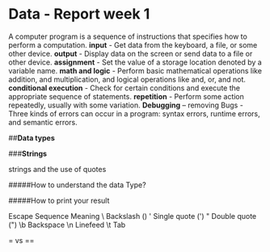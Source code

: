 # Data - Report week 1

A computer program is a sequence of instructions that specifies how to perform a computation.
**input** - Get data from the keyboard, a file, or some other device.
**output** - Display data on the screen or send data to a file or other device.
**assignment** - Set the value of a storage location denoted by a variable name.
**math and logic** - Perform basic mathematical operations like addition, and multiplication, and logical operations like and, or, and not.
**conditional execution** - Check for certain conditions and execute the appropriate sequence of statements.
**repetition** - Perform some action repeatedly, usually with some variation.
**Debugging** – removing Bugs -  Three kinds of errors can occur in a program: syntax errors, runtime errors, and semantic errors.

##**Data types**

###**Strings**

strings and the use of quotes

#####How to understand the data Type?

#####How to print your result

Escape Sequence	Meaning
\\	Backslash (\)
\'	Single quote (')
\"	Double quote (")
\b	Backspace
\n	Linefeed
\t	Tab

= vs ==
